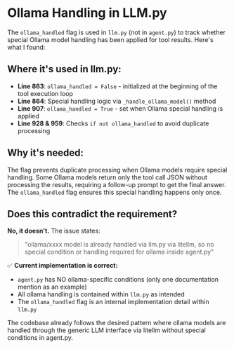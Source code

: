 # Ollama Handling in LLM.py

The `ollama_handled` flag is used in `llm.py` (not in `agent.py`) to track whether special Ollama model handling has been applied for tool results. Here's what I found:

## Where it's used in llm.py:
- **Line 863**: `ollama_handled = False` - initialized at the beginning of the tool execution loop
- **Line 864**: Special handling logic via `_handle_ollama_model()` method
- **Line 907**: `ollama_handled = True` - set when Ollama special handling is applied
- **Line 928 & 959**: Checks `if not ollama_handled` to avoid duplicate processing

## Why it's needed:
The flag prevents duplicate processing when Ollama models require special handling. Some Ollama models return only the tool call JSON without processing the results, requiring a follow-up prompt to get the final answer. The `ollama_handled` flag ensures this special handling happens only once.

## Does this contradict the requirement?
**No, it doesn't.** The issue states:

> "ollama/xxxx model is already handled via llm.py via litellm, so no special condition or handling required for ollama inside agent.py"

✅ **Current implementation is correct:**

- `agent.py` has NO ollama-specific conditions (only one documentation mention as an example)
- All ollama handling is contained within `llm.py` as intended
- The `ollama_handled` flag is an internal implementation detail within `llm.py`

The codebase already follows the desired pattern where ollama models are handled through the generic LLM interface via litellm without special conditions in agent.py.
